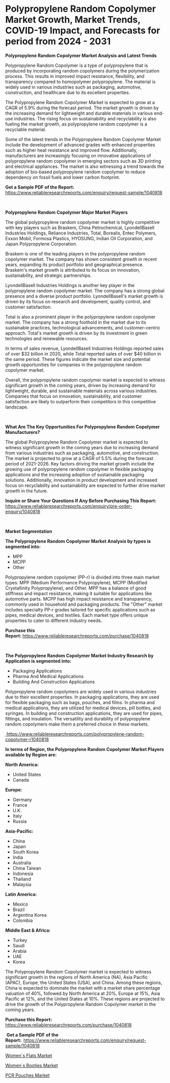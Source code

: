 <p><h1>Polypropylene Random Copolymer Market Growth, Market Trends, COVID-19 Impact, and Forecasts for period from 2024 - 2031</h1></p><p><strong>Polypropylene Random Copolymer Market Analysis and Latest Trends</strong></p>
<p><p>Polypropylene Random Copolymer is a type of polypropylene that is produced by incorporating random copolymers during the polymerization process. This results in improved impact resistance, flexibility, and transparency compared to homopolymer polypropylene. The material is widely used in various industries such as packaging, automotive, construction, and healthcare due to its excellent properties.</p><p>The Polypropylene Random Copolymer Market is expected to grow at a CAGR of 5.9% during the forecast period. The market growth is driven by the increasing demand for lightweight and durable materials in various end-use industries. The rising focus on sustainability and recyclability is also fueling the market growth, as polypropylene random copolymer is a recyclable material.</p><p>Some of the latest trends in the Polypropylene Random Copolymer Market include the development of advanced grades with enhanced properties such as higher heat resistance and improved flow. Additionally, manufacturers are increasingly focusing on innovative applications of polypropylene random copolymer in emerging sectors such as 3D printing and electrical appliances. The market is also witnessing a trend towards the adoption of bio-based polypropylene random copolymer to reduce dependency on fossil fuels and lower carbon footprint.</p></p>
<p><strong>Get a Sample PDF of the Report:&nbsp;</strong> <a href="https://www.reliableresearchreports.com/enquiry/request-sample/1040818">https://www.reliableresearchreports.com/enquiry/request-sample/1040818</a></p>
<p>&nbsp;</p>
<p><strong>Polypropylene Random Copolymer Major Market Players</strong></p>
<p><p>The global polypropylene random copolymer market is highly competitive with key players such as Braskem, China Petrochemical, LyondellBasell Industries Holdings, Reliance Industries, Total, Borealis, Entec Polymers, Exxon Mobil, Formosa Plastics, HYOSUNG, Indian Oil Corporation, and Japan Polypropylene Corporation.</p><p>Braskem is one of the leading players in the polypropylene random copolymer market. The company has shown consistent growth in recent years, expanding its product portfolio and geographical presence. Braskem's market growth is attributed to its focus on innovation, sustainability, and strategic partnerships.</p><p>LyondellBasell Industries Holdings is another key player in the polypropylene random copolymer market. The company has a strong global presence and a diverse product portfolio. LyondellBasell's market growth is driven by its focus on research and development, quality control, and customer satisfaction.</p><p>Total is also a prominent player in the polypropylene random copolymer market. The company has a strong foothold in the market due to its sustainable practices, technological advancements, and customer-centric approach. Total's market growth is driven by its investment in green technologies and renewable resources.</p><p>In terms of sales revenue, LyondellBasell Industries Holdings reported sales of over $32 billion in 2020, while Total reported sales of over $40 billion in the same period. These figures indicate the market size and potential growth opportunities for companies in the polypropylene random copolymer market.</p><p>Overall, the polypropylene random copolymer market is expected to witness significant growth in the coming years, driven by increasing demand for lightweight, durable, and sustainable materials across various industries. Companies that focus on innovation, sustainability, and customer satisfaction are likely to outperform their competitors in this competitive landscape.</p></p>
<p>&nbsp;</p>
<p><strong>What Are The Key Opportunities For Polypropylene Random Copolymer Manufacturers?</strong></p>
<p><p>The global Polypropylene Random Copolymer market is expected to witness significant growth in the coming years due to increasing demand from various industries such as packaging, automotive, and construction. The market is projected to grow at a CAGR of 5.5% during the forecast period of 2021-2026. Key factors driving the market growth include the growing use of polypropylene random copolymer in flexible packaging applications and the increasing adoption of sustainable packaging solutions. Additionally, innovation in product development and increased focus on recyclability and sustainability are expected to further drive market growth in the future.</p></p>
<p><strong>Inquire or Share Your Questions If Any Before Purchasing This Report:</strong> <a href="https://www.reliableresearchreports.com/enquiry/pre-order-enquiry/1040818">https://www.reliableresearchreports.com/enquiry/pre-order-enquiry/1040818</a></p>
<p>&nbsp;</p>
<p><strong>Market Segmentation</strong></p>
<p><strong>The Polypropylene Random Copolymer Market Analysis by types is segmented into:</strong></p>
<p><ul><li>MPP</li><li>MCPP</li><li>Other</li></ul></p>
<p><p>Polypropylene random copolymer (PP-r) is divided into three main market types: MPP (Medium Performance Polypropylene), MCPP (Modified Crystallinity Polypropylene), and Other. MPP has a balance of good stiffness and impact resistance, making it suitable for applications like automotive parts. MCPP has high impact resistance and transparency, commonly used in household and packaging products. The "Other" market includes specialty PP-r grades tailored for specific applications such as pipes, medical devices, and textiles. Each market type offers unique properties to cater to different industry needs.</p></p>
<p><strong>Purchase this Report:&nbsp;</strong><a href="https://www.reliableresearchreports.com/purchase/1040818">https://www.reliableresearchreports.com/purchase/1040818</a></p>
<p>&nbsp;</p>
<p><strong>The Polypropylene Random Copolymer Market Industry Research by Application is segmented into:</strong></p>
<p><ul><li>Packaging Applications</li><li>Pharma And Medical Applications</li><li>Building And Construction Applications</li></ul></p>
<p><p>Polypropylene random copolymers are widely used in various industries due to their excellent properties. In packaging applications, they are used for flexible packaging such as bags, pouches, and films. In pharma and medical applications, they are utilized for medical devices, pill bottles, and syringes. In building and construction applications, they are used for pipes, fittings, and insulation. The versatility and durability of polypropylene random copolymers make them a preferred choice in these markets.</p></p>
<p><a href="https://www.reliableresearchreports.com/polypropylene-random-copolymer-r1040818">&nbsp;https://www.reliableresearchreports.com/polypropylene-random-copolymer-r1040818</a></p>
<p><strong>In terms of Region, the Polypropylene Random Copolymer Market Players available by Region are:</strong></p>
<p>
    <p> <strong> North America: </strong>
        <ul>
            <li>United States</li>
            <li>Canada</li>
        </ul>
        </p> 
    <p> <strong> Europe: </strong>
        <ul>
            <li>Germany</li>
            <li>France</li>
            <li>U.K.</li>
            <li>Italy</li>
            <li>Russia</li>
        </ul>
        </p> 
    <p> <strong> Asia-Pacific: </strong>
        <ul>
            <li>China</li>
            <li>Japan</li>
            <li>South Korea</li>
            <li>India</li>
            <li>Australia</li>
            <li>China Taiwan</li>
            <li>Indonesia</li>
            <li>Thailand</li>
            <li>Malaysia</li>
        </ul>
        </p> 
    <p> <strong> Latin America: </strong>
        <ul>
            <li>Mexico</li>
            <li>Brazil</li>
            <li>Argentina Korea</li>
            <li>Colombia</li>
        </ul>
        </p> 
    <p> <strong> Middle East & Africa: </strong>
        <ul>
            <li>Turkey</li>
            <li>Saudi</li>
            <li>Arabia</li>
            <li>UAE</li>
            <li>Korea</li>
        </ul>
    </p>
    </p>
<p><p>The Polypropylene Random Copolymer market is expected to witness significant growth in the regions of North America (NA), Asia Pacific (APAC), Europe, the United States (USA), and China. Among these regions, China is expected to dominate the market with a market share percentage valuation of 40%, followed by North America at 20%, Europe at 15%, Asia Pacific at 12%, and the United States at 10%. These regions are projected to drive the growth of the Polypropylene Random Copolymer market in the coming years.</p></p>
<p><strong>Purchase this Report: </strong><a href="https://www.reliableresearchreports.com/purchase/1040818">https://www.reliableresearchreports.com/purchase/1040818</a></p>
<p>&nbsp;<strong>Get a Sample PDF of the Report:&nbsp;&nbsp;</strong><a href="https://www.reliableresearchreports.com/enquiry/request-sample/1040818">https://www.reliableresearchreports.com/enquiry/request-sample/1040818</a></p>
<p><strong></strong></p>
<p><p><a href="https://github.com/nicoletavirag/Market-Research-Report-List-4/blob/main/womens-flats-market.md">Women`s Flats Market</a></p><p><a href="https://github.com/janetchuadff364/Market-Research-Report-List-1/blob/main/womens-booties-market.md">Women`s Booties Market</a></p><p><a href="https://issuu.com/reportprime-2/docs/pcr-pouches-market-size-2030.pptx">PCR Pouches Market</a></p></p>
